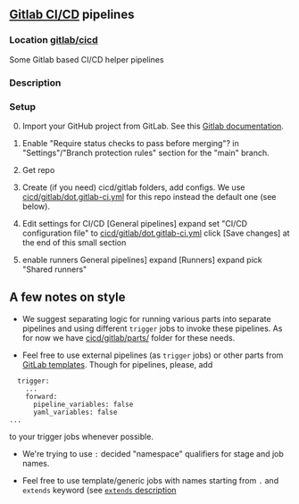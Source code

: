 ## [Gitlab CI/CD](https://docs.gitlab.com/ee/ci/) pipelines
### Location [gitlab/cicd](../gitlab/cicd)

Some Gitlab based CI/CD helper pipelines

### Description

### Setup
0) Import your GitHub project from GitLab.
See this [Gitlab documentation](https://docs.gitlab.com/ee/user/project/import/github.html).

1) Enable "Require status checks to pass before merging"? in "Settings"/"Branch protection rules" section for the "main" branch.

2) Get repo

3) Create (if you need)  cicd/gitlab folders, add configs.
We use [cicd/gitlab/dot.gitlab-ci.yml](../cicd/gitlab/dot.gitlab-ci.yml) for this repo instead the default one (see below).

4) Edit settings for CI/CD
[General pipelines] expand
set "CI/CD configuration file" to [cicd/gitlab/dot.gitlab-ci.yml](../cicd/gitlab/dot.gitlab-ci.yml)
click [Save changes] at the end of this small section

5) enable runners
General pipelines] expand
[Runners] expand
pick "Shared runners"

## A few notes on style

* We suggest separating logic for running various parts into separate pipelines and using different `trigger` jobs to invoke these pipelines.
As for now we have [cicd/gitlab/parts/](../cicd/gitlab/parts/) folder for these needs.

* Feel free to use external pipelines (as `trigger` jobs) or other parts from [GitLab templates](https://gitlab.com/gitlab-org/gitlab/-/tree/master/lib/gitlab/ci/templates). Though for pipelines, please, add 
```
  trigger:
    ...
    forward:
      pipeline_variables: false
      yaml_variables: false
...
```
to your trigger jobs whenever possible.

* We're trying to use `:` decided "namespace" qualifiers for stage and job names.

* Feel free to use template/generic jobs with names starting from `.` and `extends` keyword (see [`extends` description](https://docs.gitlab.com/ee/ci/yaml/#extends)


